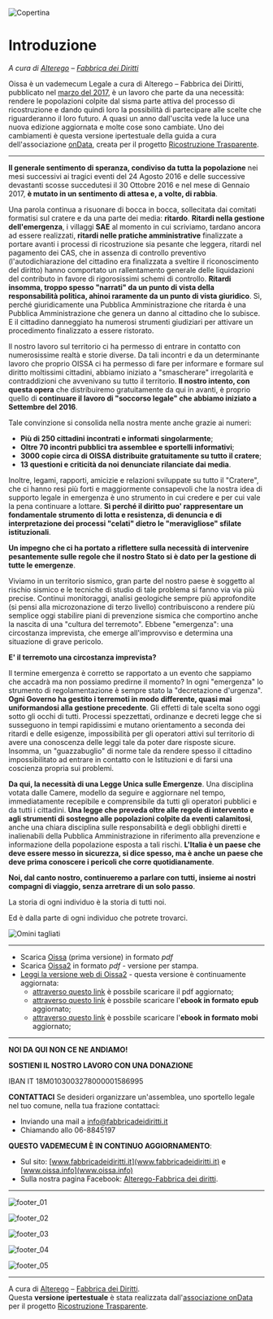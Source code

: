 ![Copertina](./cover_small.jpg)

# Introduzione

*A cura di [Alterego](http://www.fabbricadeidiritti.it/) – [Fabbrica dei Diritti](https://www.facebook.com/fabbricadeidiritti/)*

Oissa è un vademecum Legale a cura di Alterego – Fabbrica dei Diritti, pubblicato nel [marzo del 2017](http://www.alterego.studio/oissa-vademecum-legale-terremoto-italia-centrale-2016-2017/), è un lavoro che parte da una necessità: rendere le popolazioni colpite dal sisma parte attiva del processo di ricostruzione e dando quindi loro la possibilità di partecipare alle scelte che riguarderanno il loro futuro.
A quasi un anno dall'uscita vede la luce una nuova edizione aggiornata e molte cose sono cambiate.
Uno dei cambiamenti è questa versione ipertestuale della guida a cura dell'associazione [onData](http://ondata.it), creata per il progetto [Ricostruzione Trasparente](http://ricostruzionetrasparente.it).

---

**Il generale sentimento di speranza, condiviso da tutta la popolazione** nei mesi successivi ai tragici eventi del 24 Agosto 2016 e delle successive devastanti scosse succedutesi il 30 Ottobre 2016 e nel mese di Gennaio 2017, **è mutato in un sentimento di attesa e, a volte, di rabbia**.

Una parola continua a risuonare di bocca in bocca, sollecitata dai comitati formatisi sul cratere e da una parte dei media: **ritardo**.
**Ritardi nella gestione dell'emergenza**, i villaggi **SAE** al momento in cui scriviamo, tardano ancora ad essere realizzati, **ritardi nelle pratiche amministrative** finalizzate a portare avanti i processi di ricostruzione sia pesante che leggera, ritardi nel pagamento dei CAS, che in assenza di controllo preventivo (l'autodichiarazione del cittadino era finalizzata a sveltire il riconoscimento del diritto) hanno comportato un rallentamento generale delle liquidazioni del contributo in favore di rigorosissimi schemi di controllo.
**Ritardi insomma, troppo spesso "narrati" da un punto di vista della responsabilità politica, ahinoi raramente da un punto di vista giuridico**. Sì, perché giuridicamente una Pubblica Amministrazione che ritarda è una Pubblica Amministrazione che genera un danno al cittadino che lo subisce. E il cittadino danneggiato ha numerosi strumenti giudiziari per attivare un procedimento finalizzato a essere ristorato.

Il nostro lavoro sul territorio ci ha permesso di entrare in contatto con numerosissime realtà e storie diverse. Da tali incontri e da un determinante lavoro che proprio OISSA ci ha permesso di fare per informare e formare sul diritto moltissimi cittadini, abbiamo iniziato a "smascherare" irregolarità e contraddizioni che avvenivano su tutto il territorio.
**Il nostro intento, con questa opera** che distribuiremo gratuitamente da qui in avanti, è proprio quello di **continuare il lavoro di "soccorso legale" che abbiamo iniziato a Settembre del 2016**.

Tale convinzione si consolida nella nostra mente anche grazie ai numeri:

* **Più di 250 cittadini incontrati e informati singolarmente**;
* **Oltre 70 incontri pubblici tra assemblee e sportelli informativi**;
* **3000 copie circa di OISSA distribuite gratuitamente su tutto il cratere**;
* **13 questioni e criticità da noi denunciate rilanciate dai media**.

Inoltre, legami, rapporti, amicizie e relazioni sviluppate su tutto il "Cratere", che ci hanno resi più forti e maggiormente consapevoli che la nostra idea di supporto legale in emergenza è uno strumento in cui credere e per cui vale la pena continuare a lottare. **Sì perché il diritto puo' rappresentare un fondamentale strumento di lotta e resistenza, di denuncia e di interpretazione dei processi "celati" dietro le "meravigliose" sfilate istituzionali**.

**Un impegno che ci ha portato a riflettere sulla necessità di intervenire pesantemente sulle regole che il nostro Stato si è dato per la gestione di tutte le emergenze**.

Viviamo in un territorio sismico, gran parte del nostro paese è soggetto al rischio sismico e le tecniche di studio di tale problema si fanno via via più precise.
Continui monitoraggi, analisi geologiche sempre più approfondite (si pensi alla microzonazione di terzo livello) contribuiscono a rendere più semplice oggi stabilire piani di prevenzione sismica che comportino anche la nascita di una "cultura del terremoto".
Ebbene "emergenza": una circostanza imprevista, che emerge all'improvviso e determina una situazione di grave pericolo.

**E' il terremoto una circostanza imprevista?**

Il termine emergenza è corretto se rapportato a un evento che sappiamo che accadrà ma non possiamo predirne il momento? In ogni "emergenza" lo strumento di regolamentazione è sempre stato la "decretazione d'urgenza".
**Ogni Governo ha gestito i terremoti in modo differente, quasi mai uniformandosi alla gestione precedente**.
Gli effetti di tale scelta sono oggi sotto gli occhi di tutti.
Processi spezzettati, ordinanze e decreti legge che si susseguono in tempi rapidissimi e mutano orientamento a seconda dei ritardi e delle esigenze, impossibilità per gli operatori attivi sul territorio di avere una conoscenza delle leggi tale da poter dare risposte sicure. Insomma, un "guazzabuglio" di norme tale da rendere spesso il cittadino impossibilitato ad entrare in contatto con le Istituzioni e di farsi una coscienza propria sui problemi.

**Da qui, la necessità di una Legge Unica sulle Emergenze**. Una disciplina votata dalle Camere, modello da seguire e aggiornare nel tempo, immediatamente recepibile e comprensibile da tutti gli operatori pubblici e da tutti i cittadini. **Una legge che preveda oltre alle regole di intervento e agli strumenti di sostegno alle popolazioni colpite da eventi calamitosi**, anche una chiara disciplina sulle responsabilità e degli obblighi diretti e inalienabili della Pubblica Amministrazione in riferimento alla prevenzione e informazione della popolazione esposta a tali rischi. **L'Italia è un paese che deve essere messo in sicurezza, si dice spesso, ma è anche un paese che deve prima conoscere i pericoli che corre quotidianamente**.

**Noi, dal canto nostro, continueremo a parlare con tutti, insieme ai nostri compagni di viaggio, senza arretrare di un solo passo**.

La storia di ogni individuo è la storia di tutti noi.

Ed è dalla parte di ogni individuo che potrete trovarci.

![Omini tagliati](./00/resources/omini_tagliati.png)

---

* Scarica [Oissa](https://github.com/RicostruzioneTrasparente/oissa2webbook/raw/master/resources/Oissa.pdf) (prima versione) in formato *pdf*
* Scarica [Oissa2](https://github.com/RicostruzioneTrasparente/oissa2webbook/raw/master/resources/Oissa_2.pdf) in formato *pdf* - versione per stampa.
* [Leggi la versione web di Oissa2](https://ricostruzionetrasparente.gitbooks.io/oissa2webbook/content/00/prefazione.html) - questa versione è continuamente aggiornata:
    * [attraverso questo link](https://www.gitbook.com/download/pdf/book/ricostruzionetrasparente/oissa2webbook) è possbile scaricare il pdf aggiornato;
    * [attraverso questo link](https://www.gitbook.com/download/epub/book/ricostruzionetrasparente/oissa2webbook) è possbile scaricare l'**ebook in formato epub** aggiornato;
    * [attraverso questo link](https://www.gitbook.com/download/mobi/book/ricostruzionetrasparente/oissa2webbook) è possbile scaricare l'**ebook in formato mobi** aggiornato;

---

**NOI DA QUI NON CE NE ANDIAMO!**

**SOSTIENI IL NOSTRO LAVORO CON UNA DONAZIONE**

IBAN IT 18M0103003278000001586995

**CONTATTACI**
Se desideri organizzare un'assemblea, uno sportello legale nel tuo comune,
nella tua frazione contattaci:
* Inviando una mail a info@fabbricadeidiritti.it
* Chiamando allo 06-8845197

**QUESTO VADEMECUM È IN CONTINUO AGGIORNAMENTO**:
* Sul sito: [www.fabbricadeidiritti.it](www.fabbricadeidiritti.it) e [www.oissa.info](www.oissa.info)
* Sulla nostra pagina Facebook: [Alterego-Fabbrica dei diritti](https://www.facebook.com/fabbricadeidiritti/).

---

![footer_01](./00/resources/footer_01.png)

![footer_02](./00/resources/footer_02.png)

![footer_03](./00/resources/footer_03.png)

![footer_04](./00/resources/footer_04.png)

![footer_05](./00/resources/footer_05.png)

---
<footer>
<div id="about">
A cura di <a href="http://www.fabbricadeidiritti.it/" target="_blank">Alterego</a> – <a href="https://www.facebook.com/fabbricadeidiritti/" target="_blank">Fabbrica dei Diritti</a>.<br>
Questa <strong>versione ipertestuale</strong> è stata realizzata dall'<a target="_blank" href="http://ondata.it">associazione onData</a> per il progetto <a target="_blank" href="http://ricostruzionetrasparente.it/">Ricostruzione Trasparente</a>.
</div>
</footer>